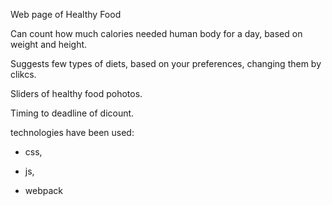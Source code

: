 Web page of Healthy Food 


Can count how much calories needed human body for a day, based on weight and height. 


Suggests few types of diets, based on your preferences, changing them by clikcs. 


Sliders of healthy food pohotos. 


Timing to deadline of dicount. 


technologies have been used: 

 - css,
   
 - js,
   
 - webpack

 
